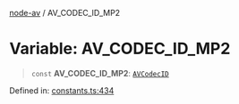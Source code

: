 [node-av](../globals.md) / AV\_CODEC\_ID\_MP2

# Variable: AV\_CODEC\_ID\_MP2

> `const` **AV\_CODEC\_ID\_MP2**: [`AVCodecID`](../type-aliases/AVCodecID.md)

Defined in: [constants.ts:434](https://github.com/seydx/av/blob/f8631fc881b394300b1479f511d55cf1c370a87f/src/constants/constants.ts#L434)
